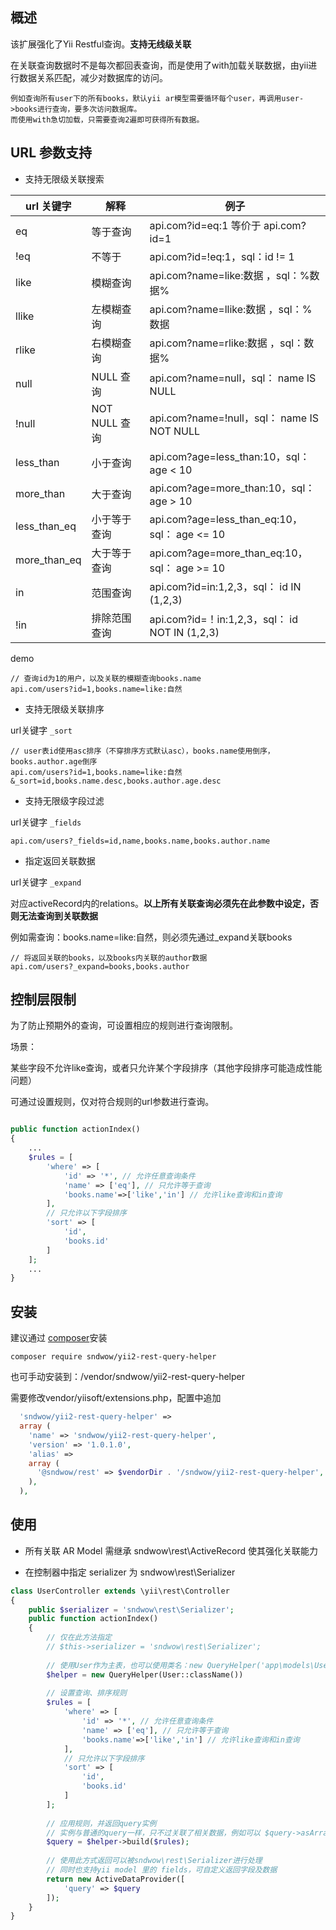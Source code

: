 概述
------
该扩展强化了Yii Restful查询。**支持无线级关联**

在关联查询数据时不是每次都回表查询，而是使用了with加载关联数据，由yii进行数据关系匹配，减少对数据库的访问。

```
例如查询所有user下的所有books，默认yii ar模型需要循环每个user，再调用user->books进行查询，要多次访问数据库。
而使用with急切加载，只需要查询2遍即可获得所有数据。
```
URL 参数支持
---
- 支持无限级关联搜索

url 关键字 | 解释 | 例子
---|---|---
eq | 等于查询 | api.com?id=eq:1 等价于 api.com?id=1
!eq | 不等于 | api.com?id=!eq:1，sql：id != 1
like | 模糊查询| api.com?name=like:数据 ，sql：%数据% 
llike | 左模糊查询| api.com?name=llike:数据 ，sql：%数据 
rlike | 右模糊查询| api.com?name=rlike:数据 ，sql：数据%
null | NULL 查询 | api.com?name=null，sql： name IS NULL
!null | NOT NULL 查询 | api.com?name=!null，sql： name IS NOT NULL
less_than | 小于查询 | api.com?age=less_than:10，sql： age < 10
more_than | 大于查询 | api.com?age=more_than:10，sql： age > 10
less_than_eq | 小于等于查询 | api.com?age=less_than_eq:10，sql： age <= 10
more_than_eq | 大于等于查询 | api.com?age=more_than_eq:10，sql： age >= 10
in | 范围查询 | api.com?id=in:1,2,3，sql： id IN (1,2,3)
!in | 排除范围查询 | api.com?id=！in:1,2,3，sql： id NOT IN (1,2,3)

demo
```
// 查询id为1的用户，以及关联的模糊查询books.name
api.com/users?id=1,books.name=like:自然
```

- 支持无限级关联排序

url关键字 `_sort`
```
// user表id使用asc排序（不穿排序方式默认asc），books.name使用倒序，books.author.age倒序
api.com/users?id=1,books.name=like:自然&_sort=id,books.name.desc,books.author.age.desc
```

- 支持无限级字段过滤

url关键字 `_fields`
```
api.com/users?_fields=id,name,books.name,books.author.name
```

- 指定返回关联数据

url关键字 `_expand`

对应activeRecord内的relations。**以上所有关联查询必须先在此参数中设定，否则无法查询到关联数据**

例如需查询：books.name=like:自然，则必须先通过_expand关联books

```
// 将返回关联的books，以及books内关联的author数据
api.com/users?_expand=books,books.author
```

控制层限制
----
为了防止预期外的查询，可设置相应的规则进行查询限制。

场景：

某些字段不允许like查询，或者只允许某个字段排序（其他字段排序可能造成性能问题）

可通过设置规则，仅对符合规则的url参数进行查询。


```php

public function actionIndex()
{
    ...
    $rules = [
        'where' => [
            'id' => '*', // 允许任意查询条件
            'name' => ['eq'], // 只允许等于查询
            'books.name'=>['like','in'] // 允许like查询和in查询
        ],
        // 只允许以下字段排序
        'sort' => [
            'id',
            'books.id'
        ]
    ];
    ...
}
```

安装
-----
建议通过 [composer](http://getcomposer.org/download/)安装
```
composer require sndwow/yii2-rest-query-helper
```
也可手动安装到：/vendor/sndwow/yii2-rest-query-helper

需要修改vendor/yiisoft/extensions.php，配置中追加
```php
  'sndwow/yii2-rest-query-helper' => 
  array (
    'name' => 'sndwow/yii2-rest-query-helper',
    'version' => '1.0.1.0',
    'alias' => 
    array (
      '@sndwow/rest' => $vendorDir . '/sndwow/yii2-rest-query-helper',
    ),
  ),
```

使用
-----
- 所有关联 AR Model 需继承 sndwow\rest\ActiveRecord 使其强化关联能力

- 在控制器中指定 serializer 为 sndwow\rest\Serializer
```php
class UserController extends \yii\rest\Controller
{
    public $serializer = 'sndwow\rest\Serializer';
    public function actionIndex()
    {
        // 仅在此方法指定
        // $this->serializer = 'sndwow\rest\Serializer';
        
        // 使用User作为主表，也可以使用类名：new QueryHelper('app\models\User')
        $helper = new QueryHelper(User::className())
        
        // 设置查询、排序规则
        $rules = [
            'where' => [
                'id' => '*', // 允许任意查询条件
                'name' => ['eq'], // 只允许等于查询
                'books.name'=>['like','in'] // 允许like查询和in查询
            ],
            // 只允许以下字段排序
            'sort' => [
                'id',
                'books.id'
            ]
        ];
            
        // 应用规则，并返回query实例
        // 实例与普通的query一样，只不过关联了相关数据，例如可以 $query->asArray()->all()
        $query = $helper->build($rules);
        
        // 使用此方式返回可以被sndwow\rest\Serializer进行处理
        // 同时也支持yii model 里的 fields，可自定义返回字段及数据
        return new ActiveDataProvider([
            'query' => $query
        ]);
    }
}
```